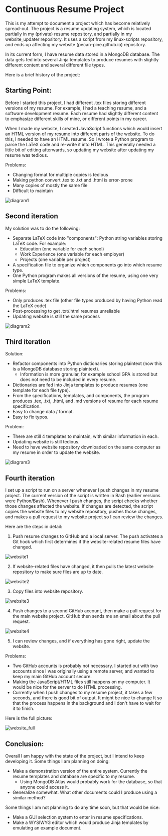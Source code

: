 # Continuous Resume Project

This is my attempt to document a project which has 
become relatively spread-out. The project is a resume
updating system, which is located partially in my (private) resume repository, 
and partially in my website_updater repository. It uses a script from my linux-scripts repository, and 
ends up affecting my website (pecan-pine.github.io) repository. 

In its current form, I have resume
data stored in a MongoDB database. The data gets fed into 
several Jinja templates to produce resumes with slightly different
content and several different file types. 

Here is a brief history of the project:

## Starting Point:

Before I started this project, I had different .tex files
storing different versions of my resume. For example, I had a 
teaching resume, and a software development resume. Each 
resume had slightly different content to emphasize different 
skills of mine, or different points in my career. 

When I made my website, I created JavaScript functions
which would insert an HTML version of my resume into different
parts of the website. To do this, I needed to have an HTML 
resume. So I wrote a Python program to parse the LaTeX code 
and re-write it into HTML. This generally needed a little bit of 
editing afterwards, so updating my website after updating my resume
was tedious. 

Problems:
- Changing format for multiple copies is tedious
- Making python convert .tex to .txt and .html is error-prone
- Many copies of mostly the same file
- Difficult to maintain

![diagram1](images/diagram1.PNG)

## Second iteration

My solution was to do the following:
- Separate LaTeX code into "components": Python string variables storing LaTeX code. For example:
    - Education (one variable for each school)
    - Work Experience (one variable for each employer)
    - Projects (one variable per project)
- A specification file to organize which components go into which resume type. 
- One Python program makes all versions of the resume, using one very simple LaTeX template. 

Problems:
- Only produces .tex file (other file types produced by having Python read the LaTeX code)
- Post-processing to get .txt/.html resumes unreliable
- Updating website is still the same process

![diagram2](images/diagram2.PNG)

## Third iteration

Solution:
- Refactor components into Python dictionaries storing plaintext (now 
this is a MongoDB database storing plaintext).
    - Information is more granular, for example school GPA is stored but does not need to be included in every resume. 
- Dictionaries are fed into Jinja templates to produce resumes (one
template for each file type).
- From the specifications, templates, and components, the program
produces .tex, .txt, .html, and .md versions of resume for each resume specification.
- Easy to change data / format. 
- Easy to fix typos.

Problem:
- There are still 4 templates to maintain, with similar information in each. 
- Updating website is still tedious.
- Need to have website repository downloaded on the same computer as 
my resume in order to update the website. 

![diagram3](images/diagram3)

## Fourth iteration

I set up a script to run on a server whenever I push changes in my resume project. The current version of the script is written in Bash (earlier versions were Python/Bash). Whenever I push changes, the script checks whether those changes affected the website. If changes are detected, the script copies the website files to my website repository, pushes those changes, and makes a pull request to my website project so I can review the changes. 

Here are the steps in detail:

1. Push resume changes to GitHub and a local server. The push activates a Git hook which first determines if the website-related resume files have changed. 

![website1](images/website1.PNG)

2. If website-related files have changed, it then pulls the latest website repository to make sure files are up to date. 

![website2](images/website2.PNG)

3. Copy files into website repository. 

![website3](images/website3.PNG)

4. Push changes to a second GitHub account, then make a pull request for the main website project. GitHub then sends me an email about the pull request. 

![website4](images/website4.PNG)

5. I can review changes, and if everything has gone right, update the website. 


Problems:
- Two GitHub accounts is probably not necessary. I started out with
two accounts since I was originally using a remote server, and 
wanted to keep my main GitHub account secure. 
- Making the JavaScript/HTML files still happens on my computer.
It would be nice for the server to do HTML processing. 
- Currently when I push changes to my resume project, it takes a few 
seconds, and there is good bit of output. It might be nice to change It
so that the process happens in the background and I don't have to 
wait for it to finish. 

Here is the full picture:

![website_full](images/website_full.PNG)


## Conclusion:

Overall I am happy with the state of the project, but I intend to keep developing it. Some things I am planning on doing:

- Make a demonstration version of the entire system. Currently the resume templates and database are specific to my resume. 
    - Using MongoDB Atlas would probably work for the database, so that anyone could access it. 
- Generalize somewhat. What other documents could I produce using a similar method?

Some things I am not planning to do any time soon, but that would be nice:

- Make a GUI selection system to enter in resume specifications. 
- Make a WYSIWYG editor which would produce Jinja templates by emulating an example document.
